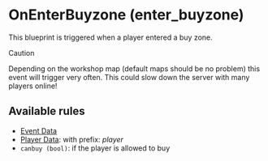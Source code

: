 # OnEnterBuyzone (enter_buyzone)

This blueprint is triggered when a player entered a buy zone.

> [!CAUTION]
> Depending on the workshop map (default maps should be no problem) this event will trigger very often. This could slow down the server with many players online!

## Available rules

- [Event Data](GlobalEventData.md)
- [Player Data](GlobalPlayerData.md): with prefix: *player*
- `canbuy (bool)`: if the player is allowed to buy
